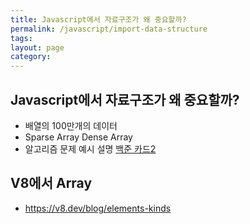 ```yaml
---
title: Javascript에서 자료구조가 왜 중요할까?
permalink: /javascript/import-data-structure
tags: 
layout: page
category:
---
```


## Javascript에서 자료구조가 왜 중요할까?

- 배열의 100만개의 데이터
- Sparse Array Dense Array
- 알고리즘 문제 예시 설명 [백준 카드2](https://www.acmicpc.net/problem/2164) 


## V8에서 Array

- https://v8.dev/blog/elements-kinds
